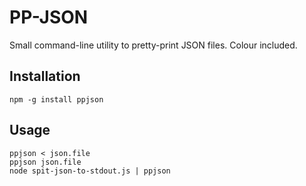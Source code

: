 PP-JSON
=======

Small command-line utility to pretty-print JSON files. Colour included.

Installation
------------

    npm -g install ppjson

Usage
-----

    ppjson < json.file
    ppjson json.file
    node spit-json-to-stdout.js | ppjson
